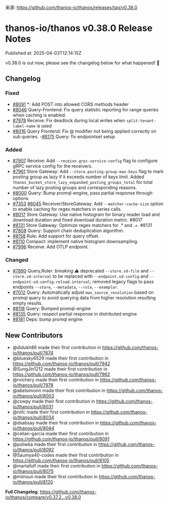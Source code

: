 来源: https://github.com/thanos-io/thanos/releases/tag/v0.38.0

# thanos-io/thanos v0.38.0 Release Notes

Published at: 2025-04-03T12:14:15Z

v0.38.0 is out now, please see the changelog below for what happened! 🚀

## Changelog

### Fixed
- [#8091](https://github.com/thanos-io/thanos/pull/8091) *: Add POST into allowed CORS methods header
- [#8046](https://github.com/thanos-io/thanos/pull/8046) Query-Frontend: Fix query statistic reporting for range queries when caching is enabled.
- [#7978](https://github.com/thanos-io/thanos/pull/7978) Receive: Fix deadlock during local writes when `split-tenant-label-name` is used
- [#8016](https://github.com/thanos-io/thanos/pull/8016) Query Frontend: Fix @ modifier not being applied correctly on sub queries.
-[#8175](https://github.com/thanos-io/thanos/pull/8175) Query: fix endpointset setup

### Added

- [#7907](https://github.com/thanos-io/thanos/pull/7907) Receive: Add `--receive.grpc-service-config` flag to configure gRPC service config for the receivers.
- [#7961](https://github.com/thanos-io/thanos/pull/7961) Store Gateway: Add `--store.posting-group-max-keys` flag to mark posting group as lazy if it exceeds number of keys limit. Added `thanos_bucket_store_lazy_expanded_posting_groups_total` for total number of lazy posting groups and corresponding reasons.
- [#8000](https://github.com/thanos-io/thanos/pull/8000) Query: Bump promql-engine, pass partial response through options
- [#7353](https://github.com/thanos-io/thanos/pull/7353) [#8045](https://github.com/thanos-io/thanos/pull/8045) Receiver/StoreGateway: Add `--matcher-cache-size` option to enable caching for regex matchers in series calls.
- [#8017](https://github.com/thanos-io/thanos/pull/8017) Store Gateway: Use native histogram for binary reader load and download duration and fixed download duration metric. #8017
- [#8131](https://github.com/thanos-io/thanos/pull/8131) Store Gateway: Optimize regex matchers for .* and .+. #8131
- [#7808](https://github.com/thanos-io/thanos/pull/7808) Query: Support chain deduplication algorithm.
- [#8158](https://github.com/thanos-io/thanos/pull/8158) Rule: Add support for query offset.
- [#8110](https://github.com/thanos-io/thanos/pull/8110) Compact: implement native histogram downsampling.
- [#7996](https://github.com/thanos-io/thanos/pull/7996) Receive: Add OTLP endpoint.

### Changed

- [#7890](https://github.com/thanos-io/thanos/pull/7890) Query,Ruler: *breaking :warning:* deprecated `--store.sd-file` and `--store.sd-interval` to be replaced with `--endpoint.sd-config` and `--endpoint-sd-config-reload-interval`; removed legacy flags to pass endpoints `--store`, `--metadata`, `--rule`, `--exemplar`.
- [#7012](https://github.com/thanos-io/thanos/pull/7012) Query: Automatically adjust `max_source_resolution` based on promql query to avoid querying data from higher resolution resulting empty results.
- [#8118](https://github.com/thanos-io/thanos/pull/8118) Query: Bumped promql-engine
- [#8135](https://github.com/thanos-io/thanos/pull/8135) Query: respect partial response in distributed engine
- [#8181](https://github.com/thanos-io/thanos/pull/8181) Deps: bump promql engine

## New Contributors
* @didukh86 made their first contribution in https://github.com/thanos-io/thanos/pull/7674
* @bluesky6529 made their first contribution in https://github.com/thanos-io/thanos/pull/7942
* @SungJin1212 made their first contribution in https://github.com/thanos-io/thanos/pull/7962
* @rvichery made their first contribution in https://github.com/thanos-io/thanos/pull/7978
* @abelsimonn made their first contribution in https://github.com/thanos-io/thanos/pull/8003
* @cswpy made their first contribution in https://github.com/thanos-io/thanos/pull/8031
* @rofc made their first contribution in https://github.com/thanos-io/thanos/pull/8034
* @dsabsay made their first contribution in https://github.com/thanos-io/thanos/pull/8044
* @celian-garcia made their first contribution in https://github.com/thanos-io/thanos/pull/8091
* @psliwka made their first contribution in https://github.com/thanos-io/thanos/pull/8092
* @Saumya40-codes made their first contribution in https://github.com/thanos-io/thanos/pull/8105
* @martafolf made their first contribution in https://github.com/thanos-io/thanos/pull/8075
* @miinsun made their first contribution in https://github.com/thanos-io/thanos/pull/8120

**Full Changelog**: https://github.com/thanos-io/thanos/compare/v0.37.2...v0.38.0